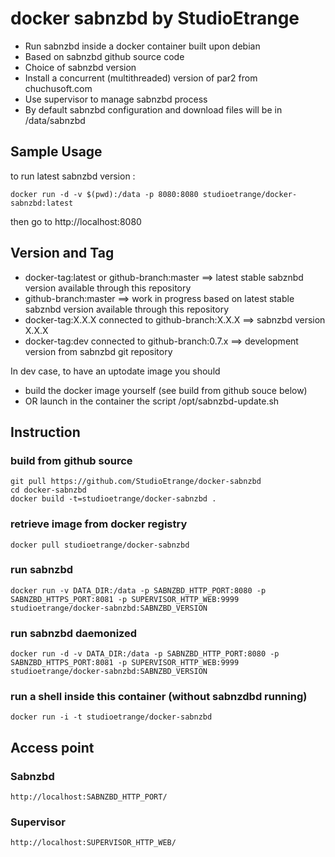# docker sabnzbd by StudioEtrange

* Run sabnzbd inside a docker container built upon debian
* Based on sabnzbd github source code
* Choice of sabnzbd version
* Install a concurrent (multithreaded) version of par2 from chuchusoft.com
* Use supervisor to manage sabnzbd process
* By default sabnzbd configuration and download files will be in /data/sabnzbd


## Sample Usage

to run latest sabnzbd version :

	docker run -d -v $(pwd):/data -p 8080:8080 studioetrange/docker-sabnzbd:latest

then go to http://localhost:8080

## Version and Tag

* docker-tag:latest or github-branch:master ==> latest stable sabznbd version available through this repository
* github-branch:master ==> work in progress based on latest stable sabznbd version available through this repository
* docker-tag:X.X.X connected to github-branch:X.X.X ==> sabnzbd version X.X.X
* docker-tag:dev connected to github-branch:0.7.x ==> development version from sabnzbd git repository

In dev case, to have an uptodate image you should
* build the docker image yourself (see build from github souce below)
* OR launch in the container the script /opt/sabnzbd-update.sh

## Instruction 

### build from github source

	git pull https://github.com/StudioEtrange/docker-sabnzbd
	cd docker-sabnzbd
	docker build -t=studioetrange/docker-sabnzbd .

### retrieve image from docker registry

	docker pull studioetrange/docker-sabnzbd

### run sabnzbd 

	docker run -v DATA_DIR:/data -p SABNZBD_HTTP_PORT:8080 -p SABNZBD_HTTPS_PORT:8081 -p SUPERVISOR_HTTP_WEB:9999 studioetrange/docker-sabnzbd:SABNZBD_VERSION

### run sabnzbd daemonized

	docker run -d -v DATA_DIR:/data -p SABNZBD_HTTP_PORT:8080 -p SABNZBD_HTTPS_PORT:8081 -p SUPERVISOR_HTTP_WEB:9999 studioetrange/docker-sabnzbd:SABNZBD_VERSION


### run a shell inside this container (without sabnzdbd running)

	docker run -i -t studioetrange/docker-sabnzbd

## Access point

### Sabnzbd

	http://localhost:SABNZBD_HTTP_PORT/

### Supervisor

	http://localhost:SUPERVISOR_HTTP_WEB/
